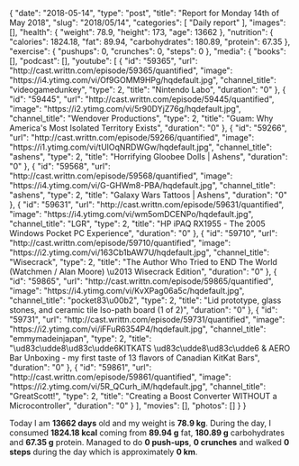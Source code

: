 {
    "date": "2018-05-14",
    "type": "post",
    "title": "Report for Monday 14th of May 2018",
    "slug": "2018\/05\/14",
    "categories": [
        "Daily report"
    ],
    "images": [],
    "health": {
        "weight": 78.9,
        "height": 173,
        "age": 13662
    },
    "nutrition": {
        "calories": 1824.18,
        "fat": 89.94,
        "carbohydrates": 180.89,
        "protein": 67.35
    },
    "exercise": {
        "pushups": 0,
        "crunches": 0,
        "steps": 0
    },
    "media": {
        "books": [],
        "podcast": [],
        "youtube": [
            {
                "id": "59365",
                "url": "http:\/\/cast.writtn.com\/episode\/59365\/quantified",
                "image": "https:\/\/i4.ytimg.com\/vi\/Of9GOMM9HPg\/hqdefault.jpg",
                "channel_title": "videogamedunkey",
                "type": 2,
                "title": "Nintendo Labo",
                "duration": "0"
            },
            {
                "id": "59445",
                "url": "http:\/\/cast.writtn.com\/episode\/59445\/quantified",
                "image": "https:\/\/i2.ytimg.com\/vi\/5r90DYjZ76g\/hqdefault.jpg",
                "channel_title": "Wendover Productions",
                "type": 2,
                "title": "Guam: Why America's Most Isolated Territory Exists",
                "duration": "0"
            },
            {
                "id": "59266",
                "url": "http:\/\/cast.writtn.com\/episode\/59266\/quantified",
                "image": "https:\/\/i1.ytimg.com\/vi\/tUlOqNRDWGw\/hqdefault.jpg",
                "channel_title": "ashens",
                "type": 2,
                "title": "Horrifying Gloobee Dolls | Ashens",
                "duration": "0"
            },
            {
                "id": "59568",
                "url": "http:\/\/cast.writtn.com\/episode\/59568\/quantified",
                "image": "https:\/\/i4.ytimg.com\/vi\/G-GHWm8-PBA\/hqdefault.jpg",
                "channel_title": "ashens",
                "type": 2,
                "title": "Galaxy Wars Tattoos | Ashens",
                "duration": "0"
            },
            {
                "id": "59631",
                "url": "http:\/\/cast.writtn.com\/episode\/59631\/quantified",
                "image": "https:\/\/i4.ytimg.com\/vi\/wm5omDCENPo\/hqdefault.jpg",
                "channel_title": "LGR",
                "type": 2,
                "title": "HP iPAQ RX1955 - The 2005 Windows Pocket PC Experience",
                "duration": "0"
            },
            {
                "id": "59710",
                "url": "http:\/\/cast.writtn.com\/episode\/59710\/quantified",
                "image": "https:\/\/i2.ytimg.com\/vi\/163Cb1bAW7U\/hqdefault.jpg",
                "channel_title": "Wisecrack",
                "type": 2,
                "title": "The Author Who Tried to END The World (Watchmen \/ Alan Moore) \u2013 Wisecrack Edition",
                "duration": "0"
            },
            {
                "id": "59865",
                "url": "http:\/\/cast.writtn.com\/episode\/59865\/quantified",
                "image": "https:\/\/i4.ytimg.com\/vi\/KvXPag06a5c\/hqdefault.jpg",
                "channel_title": "pocket83\u00b2",
                "type": 2,
                "title": "Lid prototype, glass stones, and ceramic tile Iso-path board (1 of 2)",
                "duration": "0"
            },
            {
                "id": "59731",
                "url": "http:\/\/cast.writtn.com\/episode\/59731\/quantified",
                "image": "https:\/\/i2.ytimg.com\/vi\/iFFuR6354P4\/hqdefault.jpg",
                "channel_title": "emmymadeinjapan",
                "type": 2,
                "title": "\ud83c\udde8\ud83c\udde6KITKATS \ud83c\udde8\ud83c\udde6 & AERO Bar Unboxing - my first taste of 13 flavors of Canadian KitKat Bars",
                "duration": "0"
            },
            {
                "id": "59861",
                "url": "http:\/\/cast.writtn.com\/episode\/59861\/quantified",
                "image": "https:\/\/i2.ytimg.com\/vi\/5R_QCurh_iM\/hqdefault.jpg",
                "channel_title": "GreatScott!",
                "type": 2,
                "title": "Creating a Boost Converter WITHOUT a Microcontroller",
                "duration": "0"
            }
        ],
        "movies": [],
        "photos": []
    }
}

Today I am <strong>13662 days</strong> old and my weight is <strong>78.9 kg</strong>. During the day, I consumed <strong>1824.18 kcal</strong> coming from <strong>89.94 g</strong> fat, <strong>180.89 g</strong> carbohydrates and <strong>67.35 g</strong> protein. Managed to do <strong>0 push-ups</strong>, <strong>0 crunches</strong> and walked <strong>0 steps</strong> during the day which is approximately <strong>0 km</strong>.